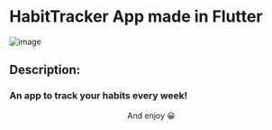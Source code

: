 # HabitTracker App made in Flutter
![image](https://github.com/ShamanErmita/HabitTracker/assets/131605405/32ed590e-bf36-4e3c-be6e-29c0ab35d4dc)
## Description:
### An app to track your habits every week!
<p align="center">
And enjoy 😀
</p>
